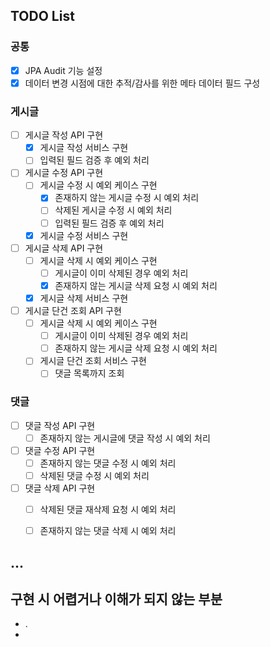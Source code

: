 ## TODO List

### 공통
- [X] JPA Audit 기능 설정
- [X] 데이터 변경 시점에 대한 추적/감사를 위한 메타 데이터 필드 구성

### 게시글
- [ ] 게시글 작성 API 구현
    - [X] 게시글 작성 서비스 구현
    - [ ] 입력된 필드 검증 후 예외 처리
- [ ] 게시글 수정 API 구현
    - [ ] 게시글 수정 시 예외 케이스 구현
       - [X] 존재하지 않는 게시글 수정 시 예외 처리
       - [ ] 삭제된 게시글 수정 시 예외 처리
       - [ ] 입력된 필드 검증 후 예외 처리
    - [X] 게시글 수정 서비스 구현
- [ ] 게시글 삭제 API 구현
    - [ ] 게시글 삭제 시 예외 케이스 구현
        - [ ] 게시글이 이미 삭제된 경우 예외 처리
        - [X] 존재하지 않는 게시글 삭제 요청 시 예외 처리
    - [X] 게시글 삭제 서비스 구현
- [ ] 게시글 단건 조회 API 구현
    - [ ] 게시글 삭제 시 예외 케이스 구현
        - [ ] 게시글이 이미 삭제된 경우 예외 처리
        - [ ] 존재하지 않는 게시글 삭제 요청 시 예외 처리
    - [ ] 게시글 단건 조회 서비스 구현
        - [ ] 댓글 목록까지 조회

### 댓글
- [ ] 댓글 작성 API 구현
    - [ ] 존재하지 않는 게시글에 댓글 작성 시 예외 처리
- [ ] 댓글 수정 API 구현
    - [ ] 존재하지 않는 댓글 수정 시 예외 처리
    - [ ] 삭제된 댓글 수정 시 예외 처리
- [ ] 댓글 삭제 API 구현
    - [ ] 삭제된 댓글 재삭제 요청 시 예외 처리
    - [ ] 존재하지 않는 댓글 삭제 시 예외 처리


...
---

## 구현 시 어렵거나 이해가 되지 않는 부분
- .
- 